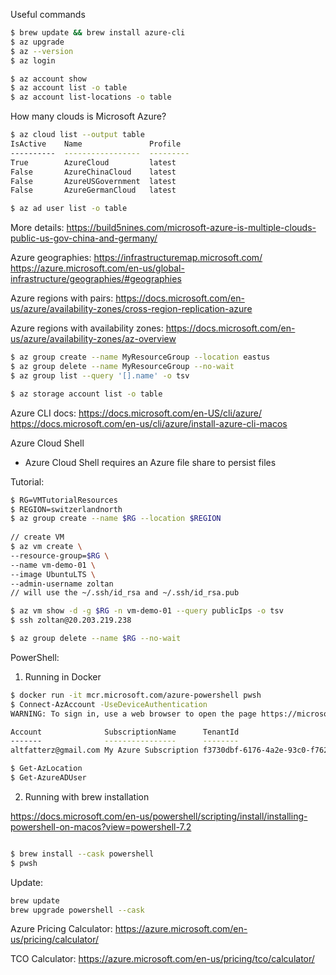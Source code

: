 
Useful commands 

```bash
$ brew update && brew install azure-cli 
$ az upgrade
$ az --version
$ az login
```


```bash
$ az account show
$ az account list -o table
$ az account list-locations -o table
```


How many clouds is Microsoft Azure?
    
```bash
$ az cloud list --output table
IsActive    Name               Profile
----------  -----------------  ---------
True        AzureCloud         latest
False       AzureChinaCloud    latest
False       AzureUSGovernment  latest
False       AzureGermanCloud   latest
```


```bash
$ az ad user list -o table
```

More details: https://build5nines.com/microsoft-azure-is-multiple-clouds-public-us-gov-china-and-germany/

Azure geographies:
https://infrastructuremap.microsoft.com/
https://azure.microsoft.com/en-us/global-infrastructure/geographies/#geographies

Azure regions with pairs:
https://docs.microsoft.com/en-us/azure/availability-zones/cross-region-replication-azure

Azure regions with availability zones:
https://docs.microsoft.com/en-us/azure/availability-zones/az-overview

```bash
$ az group create --name MyResourceGroup --location eastus
$ az group delete --name MyResourceGroup --no-wait
$ az group list --query '[].name' -o tsv
```

```bash
$ az storage account list -o table
```

Azure CLI docs: https://docs.microsoft.com/en-US/cli/azure/
https://docs.microsoft.com/en-us/cli/azure/install-azure-cli-macos


Azure Cloud Shell
- Azure Cloud Shell requires an Azure file share to persist files


Tutorial: 

```bash
$ RG=VMTutorialResources
$ REGION=switzerlandnorth
$ az group create --name $RG --location $REGION
 
// create VM
$ az vm create \
--resource-group=$RG \
--name vm-demo-01 \
--image UbuntuLTS \
--admin-username zoltan
// will use the ~/.ssh/id_rsa and ~/.ssh/id_rsa.pub

$ az vm show -d -g $RG -n vm-demo-01 --query publicIps -o tsv
$ ssh zoltan@20.203.219.238

$ az group delete --name $RG --no-wait
```


PowerShell:

1. Running in Docker

```bash
$ docker run -it mcr.microsoft.com/azure-powershell pwsh
$ Connect-AzAccount -UseDeviceAuthentication
WARNING: To sign in, use a web browser to open the page https://microsoft.com/devicelogin and enter the code D92RLQWNT to authenticate.

Account              SubscriptionName      TenantId                             Environment
-------              ----------------      --------                             -----------
altfatterz@gmail.com My Azure Subscription f3730dbf-6176-4a2e-93c0-f762af479d33 AzureCloud
```

```bash
$ Get-AzLocation
$ Get-AzureADUser
```


2. Running with brew installation

https://docs.microsoft.com/en-us/powershell/scripting/install/installing-powershell-on-macos?view=powershell-7.2

```bash

$ brew install --cask powershell
$ pwsh

```

Update:
```bash
brew update
brew upgrade powershell --cask
````


Azure Pricing Calculator: https://azure.microsoft.com/en-us/pricing/calculator/

TCO Calculator: https://azure.microsoft.com/en-us/pricing/tco/calculator/



